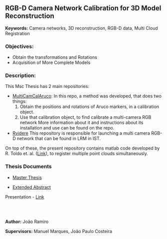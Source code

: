 
## RGB-D Camera Network Calibration for 3D Model Reconstruction

**Keywords:** Camera networks, 3D reconstruction, RGB-D data, Multi Cloud Registration

### Objectives:
* Obtain the transformations and Rotations 
* Acquisition of More Complete Models

### Description:
This Msc Thesis has 2 main repositories:
 - [MultiCamCalAruco](https://github.com/DonHaul/MultiCamCalAruco/tree/master):
In this repo, a method was developed, that does two things:
	1. Obtain the positions and rotations of Aruco markers, in a calibration  object.
	2. Use that calibration object, to find calibrate a multi-camera RGB network
	More information  about it and instructions about its installation and use can be found on the repo.
  - [Rvidere](https://github.com/DonHaul/Rvidere)
  This repository is responsible for launching a multi camera RGB-D network that can be found in LRM in IST.


On top of these, the present repository contains matlab code developed by R. Toldo et. al. ([Link](https://www.researchgate.net/publication/228959196)), to register multiple point clouds simultaneously.
<br>


### Thesis Documents
- [Master Thesis](https://github.com/DonHaul/MscThesis/blob/master/MsC_Thesis.pdf)

- [Extended Abstract](https://github.com/DonHaul/MscThesis/blob/master/Extended_Abstract.pdf)

Presentation - [Link](https://mega.nz/#F!8MBxFSAB!aoKIWGMDL75TqNgwubL_qA)

<br>
<br>

**Author:** João Ramiro

**Supervisors:** Manuel Marques, João Paulo Costeira
